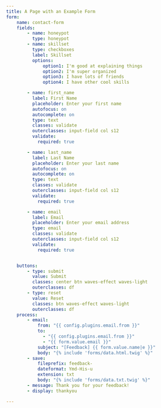 ```yaml
---
title: A Page with an Example Form
form:
    name: contact-form
    fields:
        - name: honeypot
          type: honeypot
        - name: skillset
          type: checkboxes
          label: Skillset
          options:
              option1: I'm good at explaining things
              option2: I'm super organized
              option3: I have lots of friends
              option4: I have other cool skills

        - name: first_name
          label: First Name
          placeholder: Enter your first name
          autofocus: on
          autocomplete: on
          type: text
          classes: validate
          outerclasses: input-field col s12
          validate:
            required: true

        - name: last_name
          label: Last Name
          placeholder: Enter your last name
          autofocus: on
          autocomplete: on
          type: text
          classes: validate
          outerclasses: input-field col s12
          validate:
            required: true

        - name: email
          label: Email
          placeholder: Enter your email address
          type: email
          classes: validate
          outerclasses: input-field col s12
          validate:
            required: true


    buttons:
        - type: submit
          value: Submit
          classes: center btn waves-effect waves-light
          outerclasses: df
        - type: reset
          value: Reset
          classes: btn waves-effect waves-light
          outerclasses: df
    process:
        - email:
            from: "{{ config.plugins.email.from }}"
            to:
              - "{{ config.plugins.email.from }}"
              - "{{ form.value.email }}"
            subject: "[Feedback] {{ form.value.name|e }}"
            body: "{% include 'forms/data.html.twig' %}"
        - save:
            fileprefix: feedback-
            dateformat: Ymd-His-u
            extension: txt
            body: "{% include 'forms/data.txt.twig' %}"
        - message: Thank you for your feedback!
        - display: thankyou

---
```


  